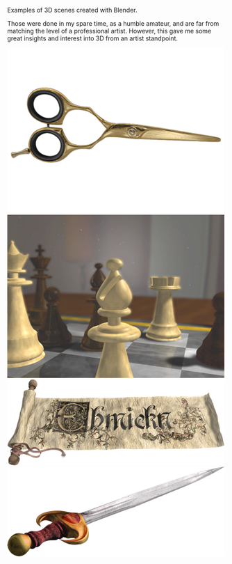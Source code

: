 Examples of 3D scenes created with Blender.

Those were done in my spare time, as a humble amateur, and are far from matching the level of a professional artist. However, this gave me
some great insights and interest into 3D from an artist standpoint.

<img alt="scissors" src="scissors.gif" width="500"/>
<img alt="chess board" src="chess_board.png" width="500"/>
<img alt="scroll" src="scroll.png" width="500"/>
<img alt="sword" src="sword.png" width="500"/>
